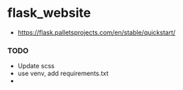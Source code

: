 # flask_website

 - https://flask.palletsprojects.com/en/stable/quickstart/



 ### TODO
 - Update scss
 - use venv, add requirements.txt
 - 